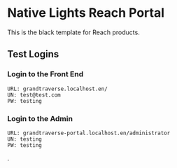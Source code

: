 # Native Lights  Reach Portal

This is the black template for Reach products.

## Test Logins

### Login to the Front End
```
URL: grandtraverse.localhost.en/
UN: test@test.com
PW: testing
```

### Login to the Admin
```
URL: grandtraverse-portal.localhost.en/administrator
UN: testing
PW: testing
```
.
